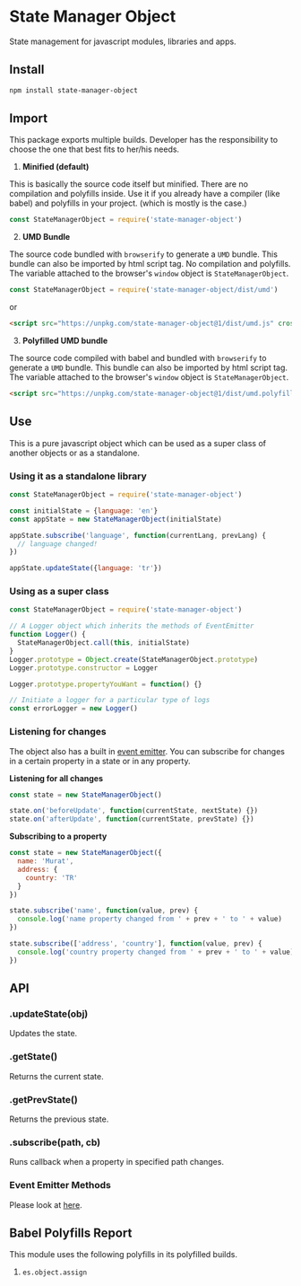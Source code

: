 # State Manager Object

State management for javascript modules, libraries and apps.

## Install

```sh
npm install state-manager-object
```

## Import

This package exports multiple builds. Developer has the responsibility to choose the one that best fits to her/his needs.

1. **Minified (default)**

This is basically the source code itself but minified. There are no compilation and polyfills inside. Use it if you already have a compiler (like babel) and polyfills in your project. (which is mostly is the case.)

```js
const StateManagerObject = require('state-manager-object')
```

2. **UMD Bundle**

The source code bundled with `browserify` to generate a `UMD` bundle. This bundle can also be imported by html script tag. No compilation and polyfills. The variable attached to the browser's `window` object is `StateManagerObject`.

```js
const StateManagerObject = require('state-manager-object/dist/umd')
```

or

```html
<script src="https://unpkg.com/state-manager-object@1/dist/umd.js" crossorigin type="text/javascript"></script>
```

3. **Polyfilled UMD bundle**

The source code compiled with babel and bundled with `browserify` to generate a `UMD` bundle. This bundle can also be imported by html script tag. The variable attached to the browser's `window` object is `StateManagerObject`.

```html
<script src="https://unpkg.com/state-manager-object@1/dist/umd.polyfilled.js" crossorigin type="text/javascript"></script>
```

## Use

This is a pure javascript object which can be used as a super class of another objects or as a standalone.

### Using it as a standalone library

```js
const StateManagerObject = require('state-manager-object')

const initialState = {language: 'en'}
const appState = new StateManagerObject(initialState)

appState.subscribe('language', function(currentLang, prevLang) {
  // language changed!
})

appState.updateState({language: 'tr'})
```

### Using as a super class

```js
const StateManagerObject = require('state-manager-object')

// A Logger object which inherits the methods of EventEmitter
function Logger() {
  StateManagerObject.call(this, initialState)
}
Logger.prototype = Object.create(StateManagerObject.prototype)
Logger.prototype.constructor = Logger

Logger.prototype.propertyYouWant = function() {}

// Initiate a logger for a particular type of logs
const errorLogger = new Logger()
```

### Listening for changes

The object also has a built in [event emitter][18d9171b]. You can subscribe for changes in a certain property in a state or in any property.

  [18d9171b]: https://github.com/muratgozel/event-emitter-object "event emitter"

**Listening for all changes**

```js
const state = new StateManagerObject()

state.on('beforeUpdate', function(currentState, nextState) {})
state.on('afterUpdate', function(currentState, prevState) {})
```

**Subscribing to a property**

```js
const state = new StateManagerObject({
  name: 'Murat',
  address: {
    country: 'TR'
  }
})

state.subscribe('name', function(value, prev) {
  console.log('name property changed from ' + prev + ' to ' + value)
})

state.subscribe(['address', 'country'], function(value, prev) {
  console.log('country property changed from ' + prev + ' to ' + value)
})
```

## API

### .updateState(obj)

Updates the state.

### .getState()

Returns the current state.

### .getPrevState()

Returns the previous state.

### .subscribe(path, cb)

Runs callback when a property in specified path changes.

### Event Emitter Methods

Please look at [here](https://github.com/muratgozel/event-emitter-object).

## Babel Polyfills Report

This module uses the following polyfills in its polyfilled builds.

1. `es.object.assign`
